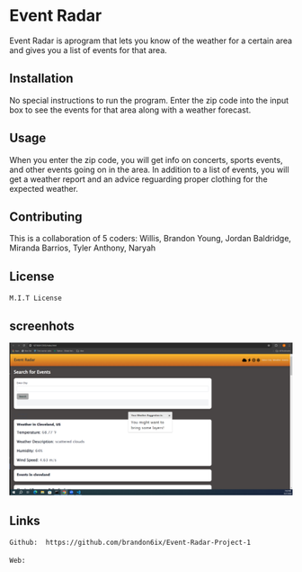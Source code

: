 # Event Radar

Event Radar is aprogram that lets you know of the weather for a certain area and gives you a list of events for that area.

## Installation

No special instructions to run the program. Enter the zip code into the input box to see the events for that area along with a weather forecast.

## Usage
 
 When you enter the zip code, you will get info on concerts, sports events, and other events going on in the area. In addition to a list of events, you will get a weather report and an advice reguarding proper clothing for the expected weather.

 ## Contributing

 This is a collaboration of 5 coders:
    Willis, Brandon
    Young, Jordan
    Baldridge, Miranda
    Barrios, Tyler
    Anthony, Naryah

## License

    M.I.T License

## screenhots

![alt text](<Screenshot (12).png>)

## Links

    Github:  https://github.com/brandon6ix/Event-Radar-Project-1

    Web: